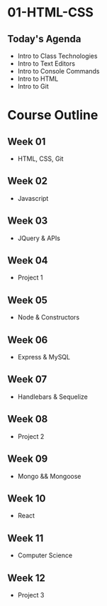 # 01-HTML-CSS

## Today's Agenda

- Intro to Class Technologies
- Intro to Text Editors
- Intro to Console Commands
- Intro to HTML
- Intro to Git

# Course Outline

## Week 01
- HTML, CSS, Git

## Week 02
- Javascript

## Week 03
- JQuery & APIs

## Week 04
- Project 1

## Week 05
- Node & Constructors

## Week 06
- Express & MySQL

## Week 07
- Handlebars & Sequelize

## Week 08
- Project 2

## Week 09
- Mongo && Mongoose

## Week 10
- React

## Week 11
- Computer Science

## Week 12
- Project 3